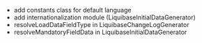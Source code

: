 - add constants class for default language
- add internationalization module (LiquibaseInitialDataGenerator)
- resolveLoadDataFieldType in LiquibaseChangeLogGenerator
- resolveMandatoryFieldData in LiquibaseInitialDataGenerator